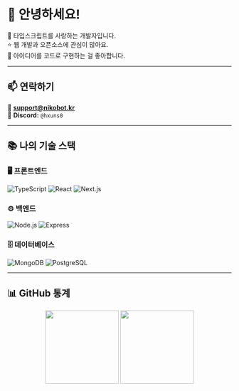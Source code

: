 # 👋 안녕하세요!

🌱 타입스크립트를 사랑하는 개발자입니다.  
⭐ 웹 개발과 오픈소스에 관심이 많아요.  
🚀 아이디어를 코드로 구현하는 걸 좋아합니다.

---

## 📫 연락하기

📧 **support@nikobot.kr**  
💬 **Discord:** `@hxuns0`

---

## 📚 나의 기술 스택

### 🖥️ 프론트엔드
![TypeScript](https://img.shields.io/badge/TypeScript-3178C6?style=for-the-badge&logo=typescript&logoColor=white)
![React](https://img.shields.io/badge/React-61DAFB?style=for-the-badge&logo=react&logoColor=black)
![Next.js](https://img.shields.io/badge/Next.js-000000?style=for-the-badge&logo=nextdotjs&logoColor=white)

### ⚙️ 백엔드
![Node.js](https://img.shields.io/badge/Node.js-339933?style=for-the-badge&logo=nodedotjs&logoColor=white)
![Express](https://img.shields.io/badge/Express-000000?style=for-the-badge&logo=express&logoColor=white)

### 🗄️ 데이터베이스
![MongoDB](https://img.shields.io/badge/MongoDB-47A248?style=for-the-badge&logo=mongodb&logoColor=white)
![PostgreSQL](https://img.shields.io/badge/PostgreSQL-4169E1?style=for-the-badge&logo=postgresql&logoColor=white)

---

## 📊 GitHub 통계

<p align="center">
  <img src="https://github-readme-stats.vercel.app/api?username=YOUR_USERNAME&show_icons=true&theme=radical&locale=kr" height="165" />
  <img src="https://github-readme-stats.vercel.app/api/top-langs/?username=YOUR_USERNAME&layout=compact&theme=radical&locale=kr" height="165" />
</p>
